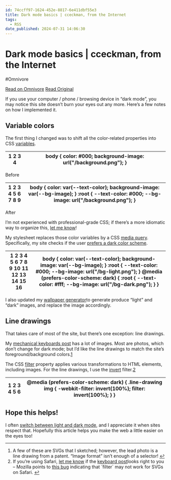 ```yaml
---
id: 74ccff97-1624-452e-8817-6e411dbf55e3
title: Dark mode basics | cceckman, from the Internet
tags:
  - RSS
date_published: 2024-07-31 14:06:30
---
```


# Dark mode basics | cceckman, from the Internet
#Omnivore

[Read on Omnivore](https://omnivore.app/me/dark-mode-basics-cceckman-from-the-internet-1910a6b7173)
[Read Original](https://cceckman.com/writing/dark-mode/)



If you use your computer &#x2F; phone &#x2F; browsing device in “dark mode”, you may notice this site doesn’t burn your eyes out any more. Here’s a few notes on how I implemented it.

## Variable colors

The first thing I changed was to shift all the color-related properties into CSS [variables](https:&#x2F;&#x2F;developer.mozilla.org&#x2F;en-US&#x2F;docs&#x2F;Web&#x2F;CSS&#x2F;Using%5FCSS%5Fcustom%5Fproperties).

| 1 2 3 4 | body {   color: #000;   background-image: url(&quot;&#x2F;background.png&quot;); } |
| ------- | ------------------------------------------------------------------- |

Before

| 1 2 3 4 5 6 7 8 9 | body {   color: var(--text-color);   background-image: var(--bg-image); } :root {   \--text-color: #000;   \--bg-image: url(&quot;&#x2F;background.png&quot;); } |
| ----------------- | ------------------------------------------------------------------------------------------------------------------------------------------------- |

After

I’m not experienced with professional-grade CSS; if there’s a more idiomatic way to organize this, [let me know](#action)!

My stylesheet replaces those color variables by a CSS [media query](https:&#x2F;&#x2F;developer.mozilla.org&#x2F;en-US&#x2F;docs&#x2F;Web&#x2F;CSS&#x2F;CSS%5Fmedia%5Fqueries&#x2F;Using%5Fmedia%5Fqueries). Specifically, my site checks if the user [prefers a dark color scheme](https:&#x2F;&#x2F;developer.mozilla.org&#x2F;en-US&#x2F;docs&#x2F;Web&#x2F;CSS&#x2F;@media&#x2F;prefers-color-scheme).

| 1  2  3  4  5  6  7  8  9 10 11 12 13 14 15 16 | body {   color: var(--text-color);   background-image: var(--bg-image); } :root {   \--text-color: #000;   \--bg-image: url(&quot;&#x2F;bg-light.png&quot;); } @media (prefers-color-scheme: dark) {   :root {     \--text-color: #fff;     \--bg-image: url(&quot;&#x2F;bg-dark.png&quot;);   } } |
| ---------------------------------------------- | -------------------------------------------------------------------------------------------------------------------------------------------------------------------------------------------------------------------------------------------------------------------- |

I also updated my [wallpaper generator](https:&#x2F;&#x2F;cceckman.com&#x2F;writing&#x2F;wallpaper&#x2F;)to generate produce “light” and “dark” images, and replace the image accordingly.

## Line drawings

That takes care of most of the site, but there’s one exception: line drawings.

My [mechanical keyboards post](https:&#x2F;&#x2F;cceckman.com&#x2F;writing&#x2F;mechanical-keyboard-primer&#x2F;) has a lot of images. Most are photos, which don’t change for dark mode; but I’d like the line drawings to match the site’s foreground&#x2F;background colors.[1](#fn:1)

The CSS [filter](https:&#x2F;&#x2F;developer.mozilla.org&#x2F;en-US&#x2F;docs&#x2F;Web&#x2F;CSS&#x2F;filter) property applies various transformations to HTML elements, including images. For the line drawings, I use the [invert](https:&#x2F;&#x2F;developer.mozilla.org&#x2F;en-US&#x2F;docs&#x2F;Web&#x2F;CSS&#x2F;filter-function&#x2F;invert) filter.[2](#fn:2)

| 1 2 3 4 5 6 | @media (prefers-color-scheme: dark) {   .line-drawing img {     \-webkit-filter: invert(100%);     filter: invert(100%);   } } |
| ----------- | ------------------------------------------------------------------------------------------------------------------------------ |

## Hope this helps!

I often [switch between light and dark mode](https:&#x2F;&#x2F;github.com&#x2F;cceckman&#x2F;Tilde&#x2F;blob&#x2F;9fe25fe7ecd19f636a34ba614c2d6d1ac86256a6&#x2F;themes&#x2F;retheme#L45), and I appreciate it when sites respect that. Hopefully this article helps you make the web a little easier on the eyes too!

---

1. A few of these are SVGs that I sketched; however, the lead photo is a line drawing from a patent. “Image format” isn’t enough of a selector! [↩︎](#fnref:1)
2. If you’re using Safari, [let me know](#action) if the [keyboard post](https:&#x2F;&#x2F;cceckman.com&#x2F;writing&#x2F;mechanical-keyboard-primer&#x2F;)looks right to you – Mozilla points to [this bug](https:&#x2F;&#x2F;bugs.webkit.org&#x2F;show%5Fbug.cgi?id&#x3D;246106) indicating that &#x60;filter&#x60; may not work for SVGs on Safari. [↩︎](#fnref:2)